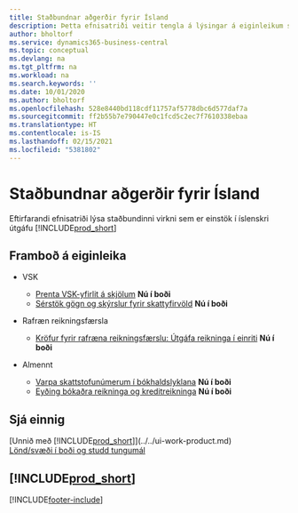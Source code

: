 ```yaml
---
title: Staðbundnar aðgerðir fyrir Ísland
description: Þetta efnisatriði veitir tengla á lýsingar á eiginleikum sem eru sérstaklega fyrir íslenska útgáfu Dynamics 365 Business Central.
author: bholtorf
ms.service: dynamics365-business-central
ms.topic: conceptual
ms.devlang: na
ms.tgt_pltfrm: na
ms.workload: na
ms.search.keywords: ''
ms.date: 10/01/2020
ms.author: bholtorf
ms.openlocfilehash: 528e8440bd118cdf11757af5778dbc6d577daf7a
ms.sourcegitcommit: ff2b55b7e790447e0c1fcd5c2ec7f7610338ebaa
ms.translationtype: HT
ms.contentlocale: is-IS
ms.lasthandoff: 02/15/2021
ms.locfileid: "5381802"
---
```

# <a name="iceland-local-functionality"></a>Staðbundnar aðgerðir fyrir Ísland

Eftirfarandi efnisatriði lýsa staðbundinni virkni sem er einstök í íslenskri útgáfu [!INCLUDE[prod_short](../../includes/prod_short.md)]

## <a name="feature-availability"></a>Framboð á eiginleika

* VSK
    * [Prenta VSK-yfirlit á skjölum](how-to-print-vat-summary-information-on-documents.md) **Nú í boði**
    * [Sérstök gögn og skýrslur fyrir skattyfirvöld](special-data-output-and-reports-for-the-tax-authority.md) **Nú í boði**

* Rafræn reikningsfærsla
    * [Kröfur fyrir rafræna reikningsfærslu: Útgáfa reikninga í einriti](electronic-invoicing-requirement-issuing-single-copy-invoice.md) **Nú í boði**

* Almennt  
    * [Varpa skattstofunúmerum í bókhaldslyklana](how-to-map-irs-numbers-to-chart-of-accounts.md) **Nú í boði**
    * [Eyðing bókaðra reikninga og kreditreikninga](deleting-posted-invoices-and-credit-memos.md) **Nú í boði**

## <a name="see-also"></a>Sjá einnig

[Unnið með [!INCLUDE[prod_short](../../includes/prod_short.md)]](../../ui-work-product.md)  
[Lönd/svæði í boði og studd tungumál](/dynamics365/business-central/dev-itpro/compliance/apptest-countries-and-translations)  

## [!INCLUDE[prod_short](../../includes/free_trial_md.md)]


[!INCLUDE[footer-include](../../includes/footer-banner.md)]